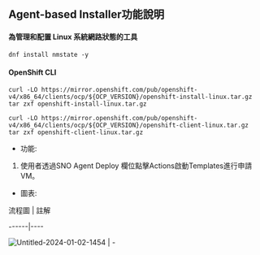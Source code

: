 ## Agent-based Installer功能說明

#### 為管理和配置 Linux 系統網路狀態的工具

```
dnf install nmstate -y
```


#### OpenShift CLI 
```
curl -LO https://mirror.openshift.com/pub/openshift-v4/x86_64/clients/ocp/${OCP_VERSION}/openshift-install-linux.tar.gz
tar zxf openshift-install-linux.tar.gz
```
```
curl -LO https://mirror.openshift.com/pub/openshift-v4/x86_64/clients/ocp/${OCP_VERSION}/openshift-client-linux.tar.gz
tar zxf openshift-client-linux.tar.gz
```

- 功能:

1. 使用者透過SNO Agent Deploy 欄位點擊Actions啟動Templates進行申請VM。
   
- 圖表:
  
流程圖 | 註解

------|----

![Untitled-2024-01-02-1454](https://github.com/gary901213/dco_test/assets/103558648/66b58be8-8ec1-401a-9fdd-d083824a3110) | -
